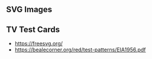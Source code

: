 ## SVG Images

## TV Test Cards
- https://freesvg.org/
- https://bealecorner.org/red/test-patterns/EIA1956.pdf
